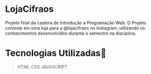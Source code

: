 # LojaCifraos
Projeto final da cadeira de Introdução a Programação Web.
O Projeto consiste em uma loja para a @lojacifraos no instagram, utilizando os conhecimentos desenvolvidos durante o semestre na disciplina.

# Tecnologias Utilizadas🚀

>HTML
>CSS
>JAVASCRIPT
